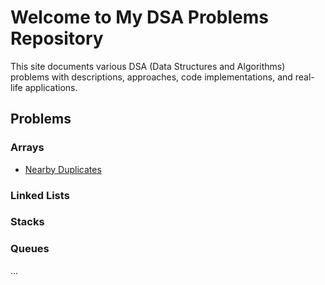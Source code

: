 # Welcome to My DSA Problems Repository

This site documents various DSA (Data Structures and Algorithms) problems with descriptions, approaches, code implementations, and real-life applications.

## Problems

### Arrays
- [Nearby Duplicates](/2024-10-07-NearbyDuplicates)

### Linked Lists


### Stacks


### Queues

...
